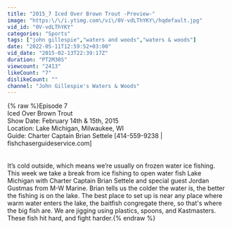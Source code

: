 ```yaml
---
title: "2015_7 Iced Over Brown Trout -Preview-"
image: "https:\/\/i.ytimg.com\/vi\/0V-vdLThYKY\/hqdefault.jpg"
vid_id: "0V-vdLThYKY"
categories: "Sports"
tags: ["john gillespie","waters and woods","waters & woods"]
date: "2022-05-11T12:59:52+03:00"
vid_date: "2015-02-13T22:39:17Z"
duration: "PT2M30S"
viewcount: "2413"
likeCount: "7"
dislikeCount: ""
channel: "John Gillespie's Waters & Woods"
---
```

{% raw %}Episode 7<br />Iced Over Brown Trout<br />Show Date: February 14th &amp; 15th, 2015<br />Location: Lake Michigan, Milwaukee, WI<br />Guide: Charter Captain Brian Settele [414-559-9238 | fishchaserguideservice.com]<br /><br /><br />It’s cold outside, which means we’re usually on frozen water ice fishing.  This week we take a break from ice fishing to open water fish Lake Michigan with Charter Captain Brian Settele and special guest Jordan Gustmas from M-W Marine.  Brian tells us the colder the water is, the better the fishing is on the lake.  The best place to set up is near any place where warm water enters the lake, the baitfish congregate there, so that's where the big fish are.  We are jigging using plastics, spoons, and Kastmasters.  These fish hit hard, and fight harder.{% endraw %}
